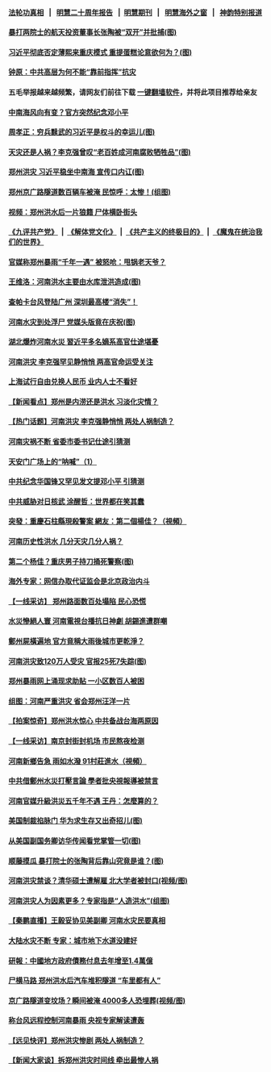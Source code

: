 #### [法轮功真相](https://github.com/gfw-breaker/truth/blob/master/README.md?t=0) &nbsp;&nbsp;|&nbsp;&nbsp; [明慧二十周年报告](https://github.com/gfw-breaker/mh-reports/blob/master/README.md?t=0) &nbsp;&nbsp;|&nbsp;&nbsp;[明慧期刊](https://github.com/gfw-breaker/mh-qikan) &nbsp;&nbsp;|&nbsp;&nbsp; [明慧海外之窗](https://github.com/gfw-breaker/mh-news/blob/master/README.md?t=0) &nbsp;&nbsp;|&nbsp;&nbsp; [神韵特别报道](https://github.com/gfw-breaker/mh-news/blob/master/shenyun.md?t=0)
#### [ 暴打两院士的航天投资董事长张陶被“双开”并批捕(图)](https://github.com/gfw-breaker/banned-news3/blob/master/pages/p2/978533.md)
#### [ 习近平彻底否定薄熙来重庆模式 重提蛋糕论意欲何为？(图)](https://github.com/gfw-breaker/banned-news3/blob/master/pages/p2/978779.md)
#### [ 钟原：中共高层为何不能“靠前指挥”抗灾](https://github.com/gfw-breaker/banned-news3/blob/master/pages/nf4514/n13105767.md)
#### 五毛举报越来越频繁，请网友们前往下载 [一键翻墙软件](https://github.com/gfw-breaker/ssr-accounts)，并将此项目推荐给亲友
#### [ 中南海风向有变？官方突然纪念邓小平](https://github.com/gfw-breaker/banned-news3/blob/master/pages/prog1138/a103170729.md)
#### [ 周孝正：穷兵黩武的习近平是权斗的幸运儿(图)](https://github.com/gfw-breaker/banned-news3/blob/master/pages/p2/978857.md)
#### [ 天灾还是人祸？李克强曾叹“老百姓成河南腐败牺牲品”(图)](https://github.com/gfw-breaker/banned-news3/blob/master/pages/p2/978827.md)
#### [ 郑州洪灾 习近平稳坐中南海 宣传口内讧(图)](https://github.com/gfw-breaker/banned-news3/blob/master/pages/p2/978698.md)
#### [ 郑州京广路隧道数百辆车被淹 民惊呼：太惨！(组图)](https://github.com/gfw-breaker/banned-news3/blob/master/pages/p1/978811.md)
#### [ 视频：郑州洪水后一片狼籍 尸体横卧街头](https://github.com/gfw-breaker/banned-news3/blob/master/pages/nsc413/n13106400.md)
#### [《九评共产党》](https://github.com/begood0513/9ping.md/blob/master/README.md) &nbsp;|&nbsp; [《解体党文化》](../../../../jtdwh.md/blob/master/README.md)  &nbsp;|&nbsp; [《共产主义的终极目的》](../../../../gczydzjmd.md/blob/master/README.md) &nbsp;|&nbsp; [《魔鬼在统治我们的世界》](../../../../mgztzwmdsj.md/blob/master/README.md) 
#### [ 官媒称郑州暴雨“千年一遇” 被怒呛：甩锅老天爷？](https://github.com/gfw-breaker/banned-news3/blob/master/pages/prog204/a103170933.md)
#### [ 王维洛：河南洪水主要由水库泄洪造成(图)](https://github.com/gfw-breaker/banned-news3/blob/master/pages/p1/978763.md)
#### [ 查帕卡台风登陆广州 深圳最高楼“消失”！](https://github.com/gfw-breaker/banned-news3/blob/master/pages/prog204/a103170203.md)
#### [ 河南水灾到处浮尸 党媒头版竟在庆祝(图)](https://github.com/gfw-breaker/banned-news3/blob/master/pages/p1/978769.md)
#### [ 湖北爆炸河南水災 習近平多名嫡系高官仕途堪憂](https://github.com/gfw-breaker/banned-news3/blob/master/pages/soh5/528134.md)
#### [ 河南洪灾 李克强罕见静悄悄 两高官命运受关注](https://github.com/gfw-breaker/banned-news3/blob/master/pages/prog204/a103171571.md)
#### [ 上海试行自由兑换人民币 业内人士不看好](https://github.com/gfw-breaker/banned-news3/blob/master/pages/nsc413/n13106643.md)
#### [ 【新闻看点】郑州是内涝还是洪水 习淡化灾情？](https://github.com/gfw-breaker/banned-news3/blob/master/pages/nsc413/n13105546.md)
#### [ 【热门话题】河南洪灾 李克强静悄悄 两处人祸制造？](https://github.com/gfw-breaker/banned-news3/blob/master/pages/prog204/a103171445.md)
#### [ 河南灾祸不断 省委市委书记仕途引猜测](https://github.com/gfw-breaker/banned-news3/blob/master/pages/nsc413/n13106463.md)
#### [ 天安门广场上的“呐喊”（1）](https://github.com/gfw-breaker/banned-news3/blob/master/pages/nsc413/n13105277.md)
#### [ 中共纪念华国锋又罕见发文提邓小平 引猜测](https://github.com/gfw-breaker/banned-news3/blob/master/pages/nsc413/n13105269.md)
#### [ 中共威胁对日核武 涂醒哲：世界都在笑其蠢](https://github.com/gfw-breaker/banned-news3/blob/master/pages/nsc413/n13105054.md)
#### [ 突發：重慶石柱縣現殺警案 網友：第二個楊佳？（視頻）](https://github.com/gfw-breaker/banned-news3/blob/master/pages/soh5/527816.md)
#### [ 河南历史性洪水 几分天灾几分人祸？](https://github.com/gfw-breaker/banned-news3/blob/master/pages/prog204/a103171248.md)
#### [ 第二个杨佳？重庆男子持刀捅死警察(图)](https://github.com/gfw-breaker/banned-news3/blob/master/pages/p1/978794.md)
#### [ 海外专家：网信办取代证监会是北京政治内斗](https://github.com/gfw-breaker/banned-news3/blob/master/pages/nsc413/n13105747.md)
#### [ 【一线采访】 郑州路面数百处塌陷 民心恐慌](https://github.com/gfw-breaker/banned-news3/blob/master/pages/nf4514/n13104384.md)
#### [ 水災慘絕人寰 河南電視台播抗日神劇 胡錫進遭群嘲](https://github.com/gfw-breaker/banned-news3/blob/master/pages/soh5/528002.md)
#### [ 鄭州屍橫遍地 官方竟稱大雨後城市更乾淨？](https://github.com/gfw-breaker/banned-news3/blob/master/pages/soh5/527603.md)
#### [ 河南洪灾致120万人受灾 官报25死7失踪(图)](https://github.com/gfw-breaker/banned-news3/blob/master/pages/p1/978717.md)
#### [ 郑州暴雨网上涌现求助贴 一小区数百人被困](https://github.com/gfw-breaker/banned-news3/blob/master/pages/nsc413/n13105894.md)
#### [ 组图：河南严重洪灾 省会郑州汪洋一片](https://github.com/gfw-breaker/banned-news3/blob/master/pages/nsc413/n13105034.md)
#### [ 【拍案惊奇】郑州洪水惊心 中共备战台海两原因](https://github.com/gfw-breaker/banned-news3/blob/master/pages/nsc413/n13103379.md)
#### [ 【一线采访】南京封街封机场 市民熬夜检测](https://github.com/gfw-breaker/banned-news3/blob/master/pages/nf4514/n13105035.md)
#### [ 河南新鄉告急 雨如水潑 91村莊進水（視頻）](https://github.com/gfw-breaker/banned-news3/blob/master/pages/soh5/528197.md)
#### [ 中共借鄭州水災打壓言論 學者批央視報導被禁言](https://github.com/gfw-breaker/banned-news3/blob/master/pages/soh5/528113.md)
#### [ 河南官媒升級洪災五千年不遇 王丹：怎麼算的？](https://github.com/gfw-breaker/banned-news3/blob/master/pages/soh5/528074.md)
#### [ 美国制裁掐脉门 华为求生存又出奇招儿(图)](https://github.com/gfw-breaker/banned-news3/blob/master/pages/p5/978738.md)
#### [ 从美国副国务卿访华传闻看党掌管一切(图)](https://github.com/gfw-breaker/banned-news3/blob/master/pages/p2/978762.md)
#### [ 顺藤摸瓜 暴打院士的张陶背后靠山究竟是谁？(图)](https://github.com/gfw-breaker/banned-news3/blob/master/pages/p2/978669.md)
#### [ 河南洪灾禁谈？清华硕士遭解雇 北大学者被封口(视频/图)](https://github.com/gfw-breaker/banned-news3/blob/master/pages/p1/978831.md)
#### [ 河南洪灾人为因素更多？专家指是“人造洪水”(组图)](https://github.com/gfw-breaker/banned-news3/blob/master/pages/p1/978775.md)
#### [ 【秦鹏直播】王毅妥协见美副卿 河南水灾民要真相](https://github.com/gfw-breaker/banned-news3/blob/master/pages/nsc413/n13105597.md)
#### [ 大陆水灾不断 专家：城市地下水道没建好](https://github.com/gfw-breaker/banned-news3/blob/master/pages/nf4514/n13104250.md)
#### [ 研報：中國地方政府債務付息去年增至1.4萬億](https://github.com/gfw-breaker/banned-news3/blob/master/pages/soh5/527183.md)
#### [ 尸横马路 郑州洪水后汽车堆积隧道 “车里都有人”](https://github.com/gfw-breaker/banned-news3/blob/master/pages/prog204/a103171629.md)
#### [ 京广路隧道变坟场？瞬间被淹 4000多人恐埋葬(视频/图)](https://github.com/gfw-breaker/banned-news3/blob/master/pages/p1/978847.md)
#### [ 称台风远程控制河南暴雨 央视专家解读遭轰](https://github.com/gfw-breaker/banned-news3/blob/master/pages/nsc413/n13105545.md)
#### [ 【远见快评】郑州洪灾惨剧 两处人祸制造？](https://github.com/gfw-breaker/banned-news3/blob/master/pages/nsc413/n13105541.md)
#### [ 【新闻大家谈】拆郑州洪灾时间线 牵出最惨人祸](https://github.com/gfw-breaker/banned-news3/blob/master/pages/nsc413/n13104442.md)
